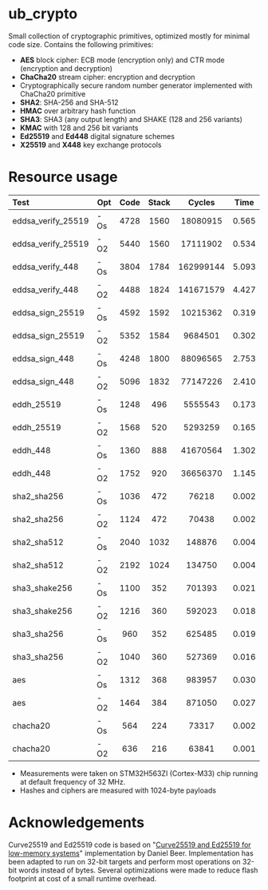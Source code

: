 # ub_crypto

Small collection of cryptographic primitives, optimized mostly for minimal code size. Contains the following primitives:

* **AES** block cipher: ECB mode (encryption only) and CTR mode (encryption and decryption)
* **ChaCha20** stream cipher: encryption and decryption
* Cryptographically secure random number generator implemented with ChaCha20 primitive
* **SHA2**: SHA-256 and SHA-512
* **HMAC** over arbitrary hash function
* **SHA3**: SHA3 (any output length) and SHAKE (128 and 256 variants)
* **KMAC** with 128 and 256 bit variants
* **Ed25519** and **Ed448** digital signature schemes
* **X25519** and **X448** key exchange protocols

# Resource usage

| Test               | Opt | Code | Stack |  Cycles   | Time  |
|:-------------------|-----|:----:|:-----:|:---------:|:-----:|
| eddsa_verify_25519 | -Os | 4728 | 1560  | 18080915  | 0.565 |
| eddsa_verify_25519 | -O2 | 5440 | 1560  | 17111902  | 0.534 |
| eddsa_verify_448   | -Os | 3804 | 1784  | 162999144 | 5.093 |
| eddsa_verify_448   | -O2 | 4488 | 1824  | 141671579 | 4.427 |
| eddsa_sign_25519   | -Os | 4592 | 1592  | 10215362  | 0.319 |
| eddsa_sign_25519   | -O2 | 5352 | 1584  |  9684501  | 0.302 |
| eddsa_sign_448     | -Os | 4248 | 1800  | 88096565  | 2.753 |
| eddsa_sign_448     | -O2 | 5096 | 1832  | 77147226  | 2.410 |
| eddh_25519         | -Os | 1248 |  496  |  5555543  | 0.173 |
| eddh_25519         | -O2 | 1568 |  520  |  5293259  | 0.165 |
| eddh_448           | -Os | 1360 |  888  | 41670564  | 1.302 |
| eddh_448           | -O2 | 1752 |  920  | 36656370  | 1.145 |
| sha2_sha256        | -Os | 1036 |  472  |   76218   | 0.002 |
| sha2_sha256        | -O2 | 1124 |  472  |   70438   | 0.002 |
| sha2_sha512        | -Os | 2040 | 1032  |  148876   | 0.004 |
| sha2_sha512        | -O2 | 2192 | 1024  |  134750   | 0.004 |
| sha3_shake256      | -Os | 1100 |  352  |  701393   | 0.021 |
| sha3_shake256      | -O2 | 1216 |  360  |  592023   | 0.018 |
| sha3_sha256        | -Os | 960  |  352  |  625485   | 0.019 |
| sha3_sha256        | -O2 | 1040 |  360  |  527369   | 0.016 |
| aes                | -Os | 1312 |  368  |  983957   | 0.030 |
| aes                | -O2 | 1464 |  384  |  871050   | 0.027 |
| chacha20           | -Os | 564  |  224  |   73317   | 0.002 |
| chacha20           | -O2 | 636  |  216  |   63841   | 0.001 |

* Measurements were taken on STM32H563ZI (Cortex-M33) chip running at default frequency of 32 MHz.
* Hashes and ciphers are measured with 1024-byte payloads

# Acknowledgements

Curve25519 and Ed25519 code is based on "[Curve25519 and Ed25519 for low-memory systems](https://www.dlbeer.co.nz/oss/c25519.html)" 
implementation by Daniel Beer. Implementation has been adapted to run on 32-bit targets and perform most operations on 
32-bit words instead of bytes. Several optimizations were made to reduce flash footprint at cost of a small runtime overhead.
